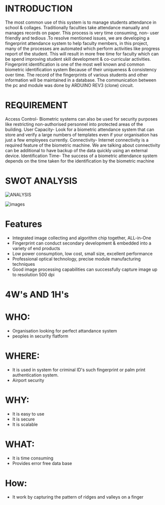 # **INTRODUCTION**

The most common use of this system is to manage students attendance in school & collages. Traditionally faculties take attendance manually and manages records on paper. This process is very time consuming, non- user friendly and tedious .To resolve mentioned issues, we are developing a fingerprint attendance system to help faculty members, in this project, many of the processes are automated which perform activities like progress report of the student. This will result in more free time for faculty which can be spend improving student skill development & co-curricular activities.
Fingerprint identification is one of the most well known and common biometric identification system Because of their uniqueness & consistency over time. The record of the fingerprints of various students and other information will be maintained in a database. The communication between the pc and module was done by ARDUINO REV3 (clone) circuit.
# **REQUIREMENT**

Access Control- Biometric systems can also be used for security purposes like restricting non-authorised personnel into protected areas of the building.
User Capacity- Look for a biometric attendance system that can store and verify a large numbers of templates even if your organisation has just a few employees currently.
Connectivity- Internet connectivity is a required feature of the biometric machine. We are talking about connectivity can be additional to have backup of the data quickly using an external device.
Identification Time- The success of a biometric attendance system depends on the time taken for the identification by the biometric machine

# **SWOT ANALYSIS**
![ANALYSIS](https://user-images.githubusercontent.com/94214304/142988505-57b176b3-0d84-421e-9ffc-e7bff48a7574.jpg)

![images](https://user-images.githubusercontent.com/94214304/143183095-eb726e3e-202c-405e-9f01-e5a837bb9db3.jpeg)

# **Features**
* Integrated image collecting and algorithm chip together, ALL-in-One
* Fingerprint can conduct secondary development & embedded into a variety of end products
* Low power consumption, low cost, small size, excellent performance
* Professional optical technology, precise module manufacturing techniques
* Good image processing capabilities can successfully capture image up to resolution 500 dpi


# **4W's AND 1H's**

# **WHO**:
* Organisation looking for perfect attandance system
* peoples in security flatform

# **WHERE**:
* It is used in system for criminal ID's such fingerprint or palm print authentication system.
* Airport security

# **WHY**:
* It is easy to use
* It is secure
* It is scalable

# **WHAT**:
* It is time consuming
* Provides error free data base

# **How**:
* It work by capturing the pattern of ridges and valleys on a finger

